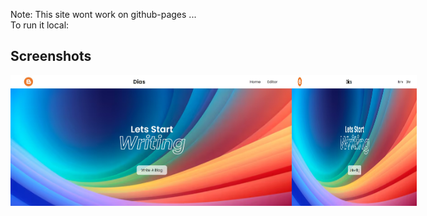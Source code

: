 Note: This site wont work on github-pages ... <br>
To run it local:
<br>



<h2> Screenshots </h2>
<div style="display:flex;">
<img src="images_ss/Screenshot%202024-07-05%20144534.jpg" alt="Screenshot Description" width="450">
<img src="images_ss/Screenshot%202024-07-05%20144534.jpg" alt="Screenshot Description" width="200">

</div>
